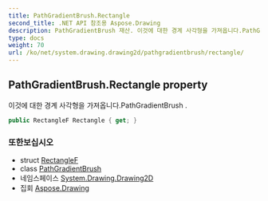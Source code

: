 ```yaml
---
title: PathGradientBrush.Rectangle
second_title: .NET API 참조용 Aspose.Drawing
description: PathGradientBrush 재산. 이것에 대한 경계 사각형을 가져옵니다.PathGradientBrush .
type: docs
weight: 70
url: /ko/net/system.drawing.drawing2d/pathgradientbrush/rectangle/
---
```

## PathGradientBrush.Rectangle property

이것에 대한 경계 사각형을 가져옵니다.PathGradientBrush .

```csharp
public RectangleF Rectangle { get; }
```

### 또한보십시오

* struct [RectangleF](../../../system.drawing/rectanglef/)
* class [PathGradientBrush](../)
* 네임스페이스 [System.Drawing.Drawing2D](../../pathgradientbrush/)
* 집회 [Aspose.Drawing](../../../)


